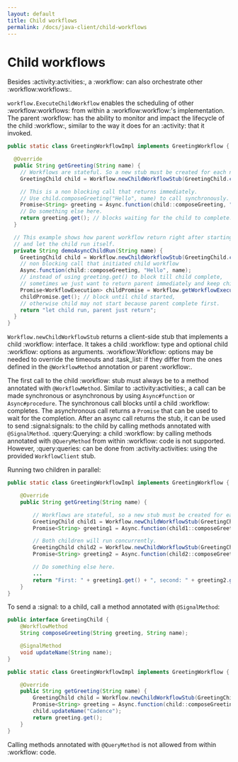 ```yaml
---
layout: default
title: Child workflows
permalink: /docs/java-client/child-workflows
---
```


# Child workflows

Besides :activity:activities:, a :workflow: can also orchestrate other :workflow:workflows:.

`workflow.ExecuteChildWorkflow` enables the scheduling of other :workflow:workflows: from within a :workflow:workflow:'s
implementation. The parent :workflow: has the ability to monitor and impact the lifecycle of the child
:workflow:, similar to the way it does for an :activity: that it invoked.

```java
public static class GreetingWorkflowImpl implements GreetingWorkflow {

  @Override
  public String getGreeting(String name) {
    // Workflows are stateful. So a new stub must be created for each new child.
    GreetingChild child = Workflow.newChildWorkflowStub(GreetingChild.class);

    // This is a non blocking call that returns immediately.
    // Use child.composeGreeting("Hello", name) to call synchronously.
    Promise<String> greeting = Async.function(child::composeGreeting, "Hello", name);
    // Do something else here.
    return greeting.get(); // blocks waiting for the child to complete.
  }

  // This example shows how parent workflow return right after starting a child workflow,
  // and let the child run itself.
  private String demoAsyncChildRun(String name) {
    GreetingChild child = Workflow.newChildWorkflowStub(GreetingChild.class);
    // non blocking call that initiated child workflow
    Async.function(child::composeGreeting, "Hello", name);
    // instead of using greeting.get() to block till child complete,
    // sometimes we just want to return parent immediately and keep child running
    Promise<WorkflowExecution> childPromise = Workflow.getWorkflowExecution(child);
    childPromise.get(); // block until child started,
    // otherwise child may not start because parent complete first.
    return "let child run, parent just return";
  }
}
```

`Workflow.newChildWorkflowStub` returns a client-side stub that implements a child :workflow: interface.
 It takes a child :workflow: type and optional child :workflow: options as arguments. :workflow:Workflow: options may be needed to override
 the timeouts and :task_list: if they differ from the ones defined in the `@WorkflowMethod` annotation or parent :workflow:.

 The first call to the child :workflow: stub must always be to a method annotated with `@WorkflowMethod`. Similar to :activity:activities:, a call
 can be made synchronous or asynchronous by using `Async#function` or `Async#procedure`. The synchronous call blocks until a child :workflow: completes. The asynchronous call
 returns a `Promise` that can be used to wait for the completion. After an async call returns the stub, it can be used to send :signal:signals: to the child
 by calling methods annotated with `@SignalMethod`. :query:Querying: a child :workflow: by calling methods annotated with `@QueryMethod`
 from within :workflow: code is not supported. However, :query:queries: can be done from :activity:activities:
 using the provided `WorkflowClient` stub.

 Running two children in parallel:
 ```java
 public static class GreetingWorkflowImpl implements GreetingWorkflow {

     @Override
     public String getGreeting(String name) {

         // Workflows are stateful, so a new stub must be created for each new child.
         GreetingChild child1 = Workflow.newChildWorkflowStub(GreetingChild.class);
         Promise<String> greeting1 = Async.function(child1::composeGreeting, "Hello", name);

         // Both children will run concurrently.
         GreetingChild child2 = Workflow.newChildWorkflowStub(GreetingChild.class);
         Promise<String> greeting2 = Async.function(child2::composeGreeting, "Bye", name);

         // Do something else here.
         ...
         return "First: " + greeting1.get() + ", second: " + greeting2.get();
     }
 }
 ```


 To send a :signal: to a child, call a method annotated with `@SignalMethod`:
 ```java
 public interface GreetingChild {
     @WorkflowMethod
     String composeGreeting(String greeting, String name);

     @SignalMethod
     void updateName(String name);
 }

 public static class GreetingWorkflowImpl implements GreetingWorkflow {

     @Override
     public String getGreeting(String name) {
         GreetingChild child = Workflow.newChildWorkflowStub(GreetingChild.class);
         Promise<String> greeting = Async.function(child::composeGreeting, "Hello", name);
         child.updateName("Cadence");
         return greeting.get();
     }
 }
 ```
 Calling methods annotated with `@QueryMethod` is not allowed from within :workflow: code.
